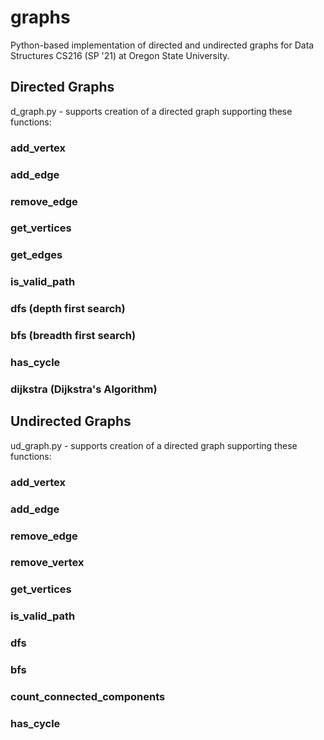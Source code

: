 # graphs
Python-based implementation of directed and undirected graphs for Data Structures CS216 (SP '21) at Oregon State University. 

## Directed Graphs 
d_graph.py - supports creation of a directed graph supporting these functions: 
### add_vertex
### add_edge
### remove_edge
### get_vertices
### get_edges
### is_valid_path
### dfs (depth first search)
### bfs (breadth first search)
### has_cycle
### dijkstra (Dijkstra's Algorithm) 

## Undirected Graphs
ud_graph.py - supports creation of a directed graph supporting these functions: 
### add_vertex
### add_edge
### remove_edge
### remove_vertex
### get_vertices
### is_valid_path
### dfs
### bfs
### count_connected_components
### has_cycle
